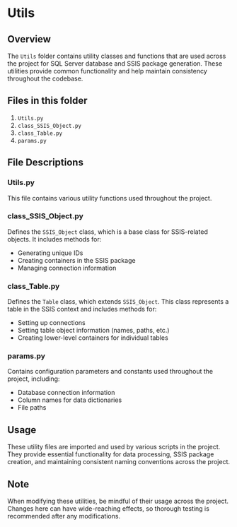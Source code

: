 # Utils

## Overview

The `Utils` folder contains utility classes and functions that are used across the project for SQL Server database and SSIS package generation. These utilities provide common functionality and help maintain consistency throughout the codebase.

## Files in this folder

1. `Utils.py`
2. `class_SSIS_Object.py`
3. `class_Table.py`
4. `params.py`

## File Descriptions

### Utils.py

This file contains various utility functions used throughout the project.


### class_SSIS_Object.py

Defines the `SSIS_Object` class, which is a base class for SSIS-related objects. It includes methods for:

- Generating unique IDs
- Creating containers in the SSIS package
- Managing connection information


### class_Table.py

Defines the `Table` class, which extends `SSIS_Object`. This class represents a table in the SSIS context and includes methods for:

- Setting up connections
- Setting table object information (names, paths, etc.)
- Creating lower-level containers for individual tables


### params.py

Contains configuration parameters and constants used throughout the project, including:

- Database connection information
- Column names for data dictionaries
- File paths

## Usage

These utility files are imported and used by various scripts in the project. They provide essential functionality for data processing, SSIS package creation, and maintaining consistent naming conventions across the project.

## Note

When modifying these utilities, be mindful of their usage across the project. Changes here can have wide-reaching effects, so thorough testing is recommended after any modifications.